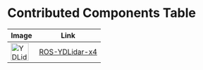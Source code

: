 # Contributed Components Table 
Image | Link
--- | ---
<img src="https://github.com/ptrks/ROS-YDLidar-x4-docker/blob/master/doc/example.gif" alt="YDLidar-x4" width="40"/> | [ROS-YDLidar-x4](https://github.com/ptrks/ROS-YDLidar-x4-docker)